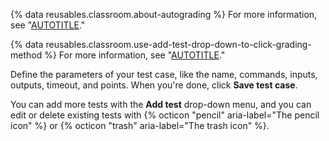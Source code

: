 {% data reusables.classroom.about-autograding %} For more information, see "[AUTOTITLE](/education/manage-coursework-with-github-classroom/teach-with-github-classroom/use-autograding)."

{% data reusables.classroom.use-add-test-drop-down-to-click-grading-method %} For more information, see "[AUTOTITLE](/education/manage-coursework-with-github-classroom/teach-with-github-classroom/use-autograding#grading-methods)."

Define the parameters of your test case, like the name, commands, inputs, outputs, timeout, and points. When you're done, click **Save test case**.

You can add more tests with the **Add test** drop-down menu, and you can edit or delete existing tests with {% octicon "pencil" aria-label="The pencil icon" %} or {% octicon "trash" aria-label="The trash icon" %}.
